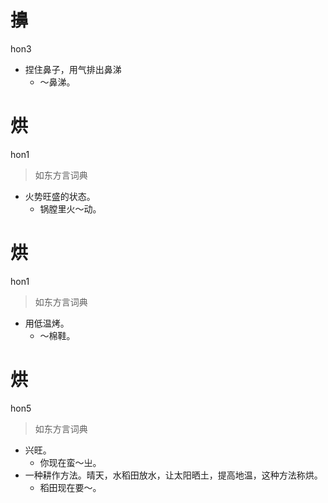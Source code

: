 # 擤
hon3
- 捏住鼻子，用气排出鼻涕
  - ～鼻涕。

# 烘
hon1
> 如东方言词典
- 火势旺盛的状态。
  - 锅膛里火～动。

# 烘
hon1
> 如东方言词典
- 用低温烤。
  - ～棉鞋。

# 烘
hon5
> 如东方言词典
- 兴旺。
  - 你现在蛮～㞢。
- 一种耕作方法。晴天，水稻田放水，让太阳晒土，提高地温，这种方法称烘。
  - 稻田现在要～。

